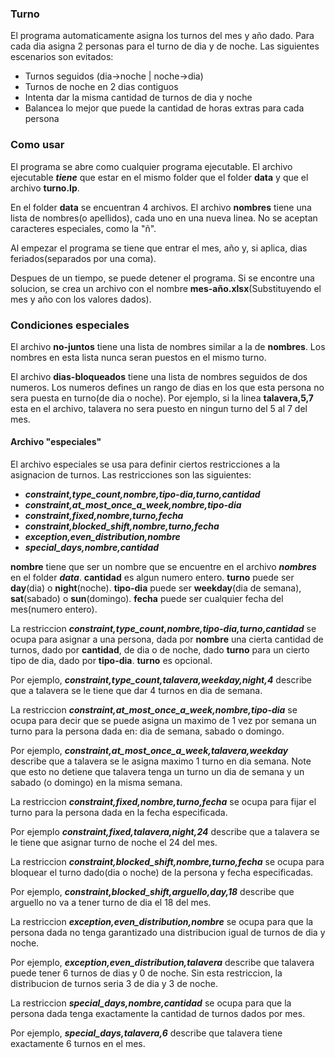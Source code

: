 ### Turno
El programa automaticamente asigna los turnos del mes y año dado. Para cada dia asigna 2 personas para el turno de dia y de noche.
Las siguientes escenarios son evitados:
- Turnos seguidos (dia->noche | noche->dia)
- Turnos de noche en 2 dias contiguos
- Intenta dar la misma cantidad de turnos de dia y noche
- Balancea lo mejor que puede la cantidad de horas extras para cada persona

### Como usar
El programa se abre como cualquier programa ejecutable. El archivo ejecutable ***tiene*** que estar en el mismo folder que el folder __data__ y que el archivo __turno.lp__.

En el folder __data__ se encuentran 4 archivos. El archivo **nombres** tiene una lista de nombres(o apellidos), cada uno en una nueva linea. No se aceptan caracteres especiales, como la "ñ".

Al empezar el programa se tiene que entrar el mes, año y, si aplica, dias feriados(separados por una coma).

Despues de un tiempo, se puede detener el programa. Si se encontre una solucion, se crea un archivo con el nombre **mes-año.xlsx**(Substituyendo el mes y año con los valores dados).

### Condiciones especiales

El archivo **no-juntos** tiene una lista de nombres similar a la de **nombres**. Los nombres en esta lista nunca seran puestos en el mismo turno.

El archivo **dias-bloqueados** tiene una lista de nombres seguidos de dos numeros. Los numeros defines un rango de dias en los que esta persona no sera puesta en turno(de dia o noche).
Por ejemplo, si la linea __talavera,5,7__ esta en el archivo, talavera no sera puesto en ningun turno del 5 al 7 del mes.

#### Archivo "especiales"

El archivo especiales se usa para definir ciertos restricciones a la asignacion de turnos.
Las restricciones son las siguientes:
- ***constraint,type_count,nombre,tipo-dia,turno,cantidad***
- ***constraint,at_most_once_a_week,nombre,tipo-dia***
- ***constraint,fixed,nombre,turno,fecha***
- ***constraint,blocked_shift,nombre,turno,fecha***
- ***exception,even_distribution,nombre***
- ***special_days,nombre,cantidad***

__nombre__ tiene que ser un nombre que se encuentre en el archivo ***nombres*** en el folder ***data***. __cantidad__ es algun numero entero. __turno__ puede ser **day**(dia) o **night**(noche). __tipo-dia__ puede ser **weekday**(dia de semana), **sat**(sabado) o **sun**(domingo). __fecha__ puede ser cualquier fecha del mes(numero entero).


La restriccion ***constraint,type_count,nombre,tipo-dia,turno,cantidad*** se ocupa para asignar a una persona, dada por __nombre__ una cierta cantidad de turnos, dado por __cantidad__, de dia o de noche, dado __turno__ para un cierto tipo de dia, dado por __tipo-dia__. __turno__ es opcional.


Por ejemplo, ***constraint,type_count,talavera,weekday,night,4*** describe que a talavera se le tiene que dar 4 turnos en dia de semana.

La restriccion ***constraint,at_most_once_a_week,nombre,tipo-dia*** se ocupa para decir que se puede asigna un maximo de 1 vez por semana un turno para la persona dada en: dia de semana, sabado o domingo.

Por ejemplo, ***constraint,at_most_once_a_week,talavera,weekday*** describe que a talavera se le asigna maximo 1 turno en dia semana. Note que esto no detiene que talavera tenga un turno un dia de semana y un sabado (o domingo) en la misma semana.

La restriccion ***constraint,fixed,nombre,turno,fecha*** se ocupa para fijar el turno para la persona dada en la fecha especificada.

Por ejemplo ***constraint,fixed,talavera,night,24*** describe que a talavera se le tiene que asignar turno de noche el 24 del mes.

La restriccion ***constraint,blocked_shift,nombre,turno,fecha*** se ocupa para bloquear el turno dado(dia o noche) de la persona y fecha especificadas.

Por ejemplo, ***constraint,blocked_shift,arguello,day,18*** describe que arguello no va a tener turno de dia el 18 del mes.

La restriccion ***exception,even_distribution,nombre*** se ocupa para que la persona dada no tenga garantizado una distribucion igual de turnos de dia y noche.

Por ejemplo, ***exception,even_distribution,talavera*** describe que talavera puede tener 6 turnos de dias y 0 de noche. Sin esta restriccion, la distribucion de turnos seria 3 de dia y 3 de noche.

La restriccion ***special_days,nombre,cantidad*** se ocupa para que la persona dada tenga exactamente la cantidad de turnos dados por mes.

Por ejemplo, ***special_days,talavera,6*** describe que talavera tiene exactamente 6 turnos en el mes.






